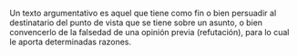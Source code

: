 Un texto argumentativo es aquel que tiene como fin o bien persuadir 
al destinatario del punto de vista que se tiene sobre un asunto,
 o bien convencerlo de la falsedad de una opinión previa (refutación),
  para lo cual le aporta determinadas razones.
                